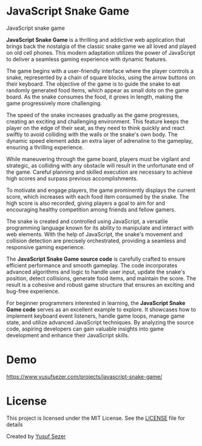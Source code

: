 # JavaScript Snake Game
JavaScript snake game

**JavaScript Snake Game** is a thrilling and addictive web application that brings back the nostalgia of the classic snake game we all loved and played on old cell phones. This modern adaptation utilizes the power of JavaScript to deliver a seamless gaming experience with dynamic features.

The game begins with a user-friendly interface where the player controls a snake, represented by a chain of square blocks, using the arrow buttons on their keyboard. The objective of the game is to guide the snake to eat randomly generated food items, which appear as small dots on the game board. As the snake consumes the food, it grows in length, making the game progressively more challenging.

The speed of the snake increases gradually as the game progresses, creating an exciting and challenging environment. This feature keeps the player on the edge of their seat, as they need to think quickly and react swiftly to avoid colliding with the walls or the snake's own body. The dynamic speed element adds an extra layer of adrenaline to the gameplay, ensuring a thrilling experience.

While maneuvering through the game board, players must be vigilant and strategic, as colliding with any obstacle will result in the unfortunate end of the game. Careful planning and skilled execution are necessary to achieve high scores and surpass previous accomplishments.

To motivate and engage players, the game prominently displays the current score, which increases with each food item consumed by the snake. The high score is also recorded, giving players a goal to aim for and encouraging healthy competition among friends and fellow gamers.

The snake is created and controlled using JavaScript, a versatile programming language known for its ability to manipulate and interact with web elements. With the help of JavaScript, the snake's movement and collision detection are precisely orchestrated, providing a seamless and responsive gaming experience.

The **JavaScript Snake Game source code** is carefully crafted to ensure efficient performance and smooth gameplay. The code incorporates advanced algorithms and logic to handle user input, update the snake's position, detect collisions, generate food items, and maintain the score. The result is a cohesive and robust game structure that ensures an exciting and bug-free experience.

For beginner programmers interested in learning, the **JavaScript Snake Game code** serves as an excellent example to explore. It showcases how to implement keyboard event listeners, handle game loops, manage game state, and utilize advanced JavaScript techniques. By analyzing the source code, aspiring developers can gain valuable insights into game development and enhance their JavaScript skills.

# Demo
https://www.yusufsezer.com/projects/javascript-snake-game/

# License
This project is licensed under the MIT License. See the [LICENSE](LICENSE) file for details

Created by [Yusuf Sezer](https://www.yusufsezer.com)
